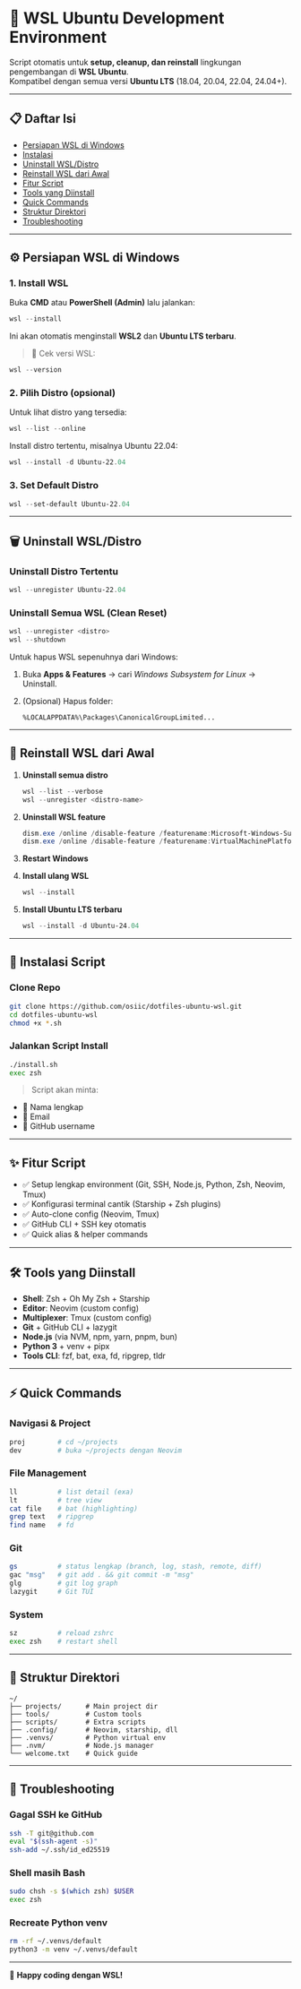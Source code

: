 # 🚀 WSL Ubuntu Development Environment

Script otomatis untuk **setup, cleanup, dan reinstall** lingkungan pengembangan di **WSL Ubuntu**.  
Kompatibel dengan semua versi **Ubuntu LTS** (18.04, 20.04, 22.04, 24.04+).

---

## 📋 Daftar Isi
- [Persiapan WSL di Windows](#-persiapan-wsl-di-windows)
- [Instalasi](#-instalasi)
- [Uninstall WSL/Distro](#-uninstall-wsldistro)
- [Reinstall WSL dari Awal](#-reinstall-wsl-dari-awal)
- [Fitur Script](#-fitur-script)
- [Tools yang Diinstall](#-tools-yang-diinstall)
- [Quick Commands](#-quick-commands)
- [Struktur Direktori](#-struktur-direktori)
- [Troubleshooting](#-troubleshooting)

---

## ⚙️ Persiapan WSL di Windows

### 1. Install WSL
Buka **CMD** atau **PowerShell (Admin)** lalu jalankan:

```powershell
wsl --install
````

Ini akan otomatis menginstall **WSL2** dan **Ubuntu LTS terbaru**.

> 🔎 Cek versi WSL:

```powershell
wsl --version
```

### 2. Pilih Distro (opsional)

Untuk lihat distro yang tersedia:

```powershell
wsl --list --online
```

Install distro tertentu, misalnya Ubuntu 22.04:

```powershell
wsl --install -d Ubuntu-22.04
```

### 3. Set Default Distro

```powershell
wsl --set-default Ubuntu-22.04
```

---

## 🗑️ Uninstall WSL/Distro

### Uninstall Distro Tertentu

```powershell
wsl --unregister Ubuntu-22.04
```

### Uninstall Semua WSL (Clean Reset)

```powershell
wsl --unregister <distro>
wsl --shutdown
```

Untuk hapus WSL sepenuhnya dari Windows:

1. Buka **Apps & Features** → cari *Windows Subsystem for Linux* → Uninstall.
2. (Opsional) Hapus folder:

   ```
   %LOCALAPPDATA%\Packages\CanonicalGroupLimited...
   ```

---

## 🔄 Reinstall WSL dari Awal

1. **Uninstall semua distro**

   ```powershell
   wsl --list --verbose
   wsl --unregister <distro-name>
   ```
2. **Uninstall WSL feature**

   ```powershell
   dism.exe /online /disable-feature /featurename:Microsoft-Windows-Subsystem-Linux
   dism.exe /online /disable-feature /featurename:VirtualMachinePlatform
   ```
3. **Restart Windows**
4. **Install ulang WSL**

   ```powershell
   wsl --install
   ```
5. **Install Ubuntu LTS terbaru**

   ```powershell
   wsl --install -d Ubuntu-24.04
   ```

---

## 🚀 Instalasi Script

### Clone Repo

```bash
git clone https://github.com/osiic/dotfiles-ubuntu-wsl.git
cd dotfiles-ubuntu-wsl
chmod +x *.sh
```

### Jalankan Script Install

```bash
./install.sh
exec zsh
```

> Script akan minta:

* 👤 Nama lengkap
* 📧 Email
* 🐙 GitHub username

---

## ✨ Fitur Script

* ✅ Setup lengkap environment (Git, SSH, Node.js, Python, Zsh, Neovim, Tmux)
* ✅ Konfigurasi terminal cantik (Starship + Zsh plugins)
* ✅ Auto-clone config (Neovim, Tmux)
* ✅ GitHub CLI + SSH key otomatis
* ✅ Quick alias & helper commands

---

## 🛠 Tools yang Diinstall

* **Shell**: Zsh + Oh My Zsh + Starship
* **Editor**: Neovim (custom config)
* **Multiplexer**: Tmux (custom config)
* **Git** + GitHub CLI + lazygit
* **Node.js** (via NVM, npm, yarn, pnpm, bun)
* **Python 3** + venv + pipx
* **Tools CLI**: fzf, bat, exa, fd, ripgrep, tldr

---

## ⚡ Quick Commands

### Navigasi & Project

```bash
proj        # cd ~/projects
dev         # buka ~/projects dengan Neovim
```

### File Management

```bash
ll          # list detail (exa)
lt          # tree view
cat file    # bat (highlighting)
grep text   # ripgrep
find name   # fd
```

### Git

```bash
gs          # status lengkap (branch, log, stash, remote, diff)
gac "msg"   # git add . && git commit -m "msg"
glg         # git log graph
lazygit     # Git TUI
```

### System

```bash
sz          # reload zshrc
exec zsh    # restart shell
```

---

## 📁 Struktur Direktori

```
~/
├── projects/      # Main project dir
├── tools/         # Custom tools
├── scripts/       # Extra scripts
├── .config/       # Neovim, starship, dll
├── .venvs/        # Python virtual env
├── .nvm/          # Node.js manager
└── welcome.txt    # Quick guide
```

---

## 🐛 Troubleshooting

### Gagal SSH ke GitHub

```bash
ssh -T git@github.com
eval "$(ssh-agent -s)"
ssh-add ~/.ssh/id_ed25519
```

### Shell masih Bash

```bash
sudo chsh -s $(which zsh) $USER
exec zsh
```

### Recreate Python venv

```bash
rm -rf ~/.venvs/default
python3 -m venv ~/.venvs/default
```

---

🎉 **Happy coding dengan WSL!**

```
